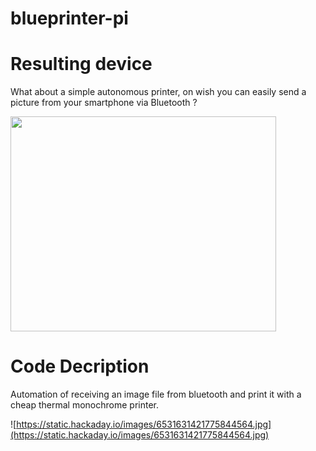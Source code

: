 # blueprinter-pi
# Resulting device #

What about a simple autonomous printer, on wish you can easily send a picture from your smartphone via Bluetooth ?

<a href='http://www.youtube.com/watch?feature=player_embedded&v=CMH58jxgLjI' target='_blank'><img src='http://img.youtube.com/vi/CMH58jxgLjI/0.jpg' width='425' height=344 /></a>

# Code Decription #
Automation of receiving an image file from bluetooth and print it with a cheap thermal monochrome printer.

![https://static.hackaday.io/images/6531631421775844564.jpg](https://static.hackaday.io/images/6531631421775844564.jpg)

